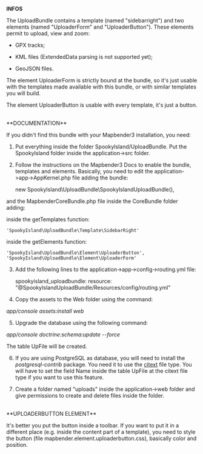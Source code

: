 **INFOS**

The UploadBundle contains a template (named "sidebarright") and two elements (named "UploaderForm" and "UploaderButton"). These elements permit to upload, view and zoom:

- GPX tracks;

- KML files (ExtendedData parsing is not supported yet);

- GeoJSON files.

The element UploaderForm is strictly bound at the bundle, so it's just usable with the templates made available with this bundle, or with similar templates you will build.

The element UploaderButton is usable with every template, it's just a button.

<BR />
**DOCUMENTATION**

If you didn't find this bundle with your Mapbender3 installation, you need:

1) Put everything inside the folder SpookyIsland/UploadBundle. Put the SpookyIsland folder inside the application->src folder.

2) Follow the instructions on the Mapbender3 Docs to enable the bundle, templates and elements. Basically, you need to edit the application->app->AppKernel.php file adding the bundle:

	new SpookyIsland\UploadBundle\SpookyIslandUploadBundle(),

and the MapbenderCoreBundle.php file inside the CoreBundle folder adding:

inside the getTemplates function:

	'SpookyIsland\UploadBundle\Template\SidebarRight'

inside the getElements function:

	'SpookyIsland\UploadBundle\Element\UploaderButton',
	'SpookyIsland\UploadBundle\Element\UploaderForm'

3) Add the following lines to the application->app->config->routing.yml file:
	
	spookyisland_uploadbundle:
    	resource: "@SpookyIslandUploadBundle/Resources/config/routing.yml"

4) Copy the assets to the Web folder using the command:

<i>app/console assets:install web</i>

5) Upgrade the database using the following command:

<i>app/console doctrine:schema:update --force</i>

The table UpFile will be created.

6) If you are using PostgreSQL as database, you will need to install the <i>postgresql-contrib</i> package. You need it to use the <a href="http://www.postgresql.org/docs/9.0/static/citext.html" target="_blank">citext</a> file type. You will have to set the field Name inside the table UpFile at the citext file type if you want to use this feature.

7) Create a folder named "uploads" inside the application->web folder and give permissions to create and delete files inside the folder.

<BR />
**UPLOADERBUTTON ELEMENT**

It's better you put the button inside a toolbar. If you want to put it in a different place (e.g. inside the content part of a template), you need to style the button (file mapbender.element.uploaderbutton.css), basically color and position.
